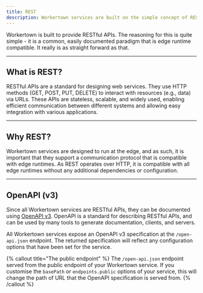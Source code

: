 ```yaml
---
title: REST
description: Workertown services are built on the simple concept of RESTful APIs.
---
```


Workertown is built to provide RESTful APIs. The reasoning for this is quite
simple - it is a common, easily documented paradigm that is edge runtime
compatible. It really is as straight forward as that.

---

## What is REST?

RESTful APIs are a standard for designing web services. They use HTTP methods
(GET, POST, PUT, DELETE) to interact with resources (e.g., data) via URLs. These
APIs are stateless, scalable, and widely used, enabling efficient communication
between different systems and allowing easy integration with various
applications.

---

## Why REST?

Workertown services are designed to run at the edge, and as such, it is
important that they support a communication protocol that is compatible with
edge runtimes. As REST operates over HTTP, it is compatible with all edge
runtimes without any additional dependencies or configuration.

---

## OpenAPI (v3)

Since all Workertown services are RESTful APIs, they can be documented using
[OpenAPI v3](https://swagger.io/specification/). OpenAPI is a standard for
describing RESTful APIs, and can be used by many tools to generate
documentation, clients, and servers.

All Workertown services expose an OpenAPI v3 specification at the
`/open-api.json` endpoint. The returned specification will reflect any
configuration options that have been set for the service.

{% callout title="The public endpoint" %}
The `/open-api.json` endpoint served from the public endpoint of your
Workertown service. If you customise the `basePath` or `endpoints.public`
options of your service, this will change the path of URL that the OpenAPI
specification is served from.
{% /callout %}
